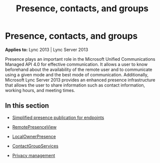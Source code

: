 ﻿---
title: Presence, contacts, and groups
TOCTitle: Presence, contacts, and groups
ms:assetid: b2ced5e1-0ab2-4aa9-828b-a138d746ae01
ms:mtpsurl: https://msdn.microsoft.com/library/Dn466017(v=office.15)
ms:contentKeyID: 57103000
ms.date: 07/25/2014
mtps_version: v=office.15
---

# Presence, contacts, and groups


**Applies to:** Lync 2013 | Lync Server 2013

Presence plays an important role in the Microsoft Unified Communications Managed API 4.0 for effective communication. It allows a user to know beforehand about the availability of the remote user and to communicate using a given mode and the best mode of communication. Additionally, Microsoft Lync Server 2013 provides an enhanced presence infrastructure that allows the user to share information such as contact information, working hours, and meeting times.

## In this section

  - [Simplified presence publication for endpoints](simplified-presence-publication-for-endpoints.md)

  - [RemotePresenceView](remotepresenceview.md)

  - [LocalOwnerPresence](localownerpresence.md)

  - [ContactGroupServices](contactgroupservices.md)

  - [Privacy management](privacy-management.md)

